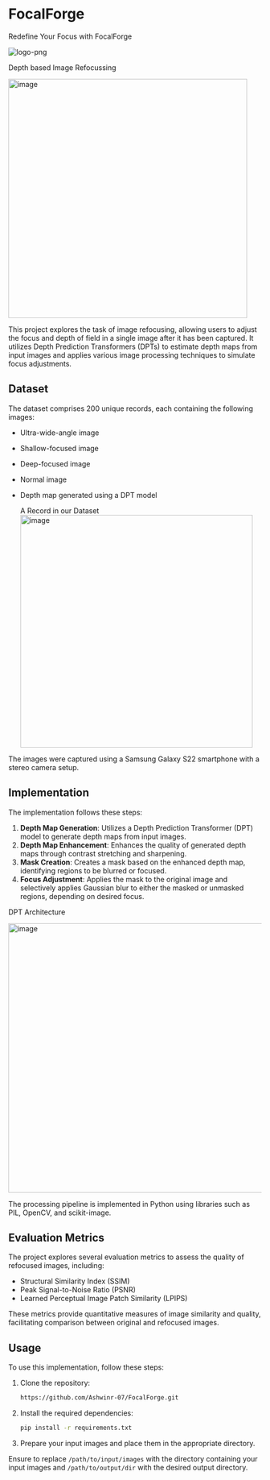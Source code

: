 # FocalForge
Redefine Your Focus with FocalForge


![logo-png](https://github.com/Ashwinr-07/FocalForge/assets/105007681/f3955dae-7018-41d2-a7f6-85ab447e8ff1)


Depth based Image Refocussing

<img width="475" alt="image" src="https://github.com/Ashwinr-07/FocalForge/assets/105007681/470533c8-b897-41d9-b132-316686e4b866">




This project explores the task of image refocusing, allowing users to adjust the focus and depth of field in a single image after it has been captured. It utilizes Depth Prediction Transformers (DPTs) to estimate depth maps from input images and applies various image processing techniques to simulate focus adjustments.

## Dataset
The dataset comprises 200 unique records, each containing the following images:
- Ultra-wide-angle image
- Shallow-focused image
- Deep-focused image
- Normal image
- Depth map generated using a DPT model

  A Record in our Dataset
  <img width="462" alt="image" src="https://github.com/Ashwinr-07/FocalForge/assets/105007681/eb3e7b56-c921-4ccb-b6f0-e93edc315ef4">


The images were captured using a Samsung Galaxy S22 smartphone with a stereo camera setup.

## Implementation
The implementation follows these steps:

1. **Depth Map Generation**: Utilizes a Depth Prediction Transformer (DPT) model to generate depth maps from input images.
2. **Depth Map Enhancement**: Enhances the quality of generated depth maps through contrast stretching and sharpening.
3. **Mask Creation**: Creates a mask based on the enhanced depth map, identifying regions to be blurred or focused.
4. **Focus Adjustment**: Applies the mask to the original image and selectively applies Gaussian blur to either the masked or unmasked regions, depending on desired focus.

DPT Architecture

<img width="535" alt="image" src="https://github.com/Ashwinr-07/FocalForge/assets/105007681/27030550-0be5-475a-84da-eed6fe564d56">



The processing pipeline is implemented in Python using libraries such as PIL, OpenCV, and scikit-image.

## Evaluation Metrics
The project explores several evaluation metrics to assess the quality of refocused images, including:
- Structural Similarity Index (SSIM)
- Peak Signal-to-Noise Ratio (PSNR)
- Learned Perceptual Image Patch Similarity (LPIPS)

These metrics provide quantitative measures of image similarity and quality, facilitating comparison between original and refocused images.

## Usage
To use this implementation, follow these steps:

1. Clone the repository:
    ```bash
    https://github.com/Ashwinr-07/FocalForge.git
    ```

2. Install the required dependencies:
    ```bash
    pip install -r requirements.txt
    ```

3. Prepare your input images and place them in the appropriate directory.



Ensure to replace `/path/to/input/images` with the directory containing your input images and `/path/to/output/dir` with the desired output directory.
